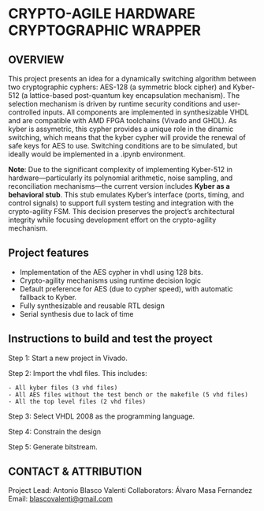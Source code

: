 
# CRYPTO-AGILE HARDWARE CRYPTOGRAPHIC WRAPPER

## OVERVIEW

This project presents an idea for a dynamically switching algorithm between two cryptographic cyphers: AES-128 (a symmetric block cipher) and Kyber-512 (a lattice-based post-quantum key encapsulation mechanism). The selection mechanism is driven by runtime security conditions and user-controlled inputs. All components are implemented in synthesizable VHDL and are compatible with AMD FPGA toolchains (Vivado and GHDL). As kyber is assymetric, this cypher provides a unique role in the dinamic switching, which means that the kyber cypher will provide the renewal of safe keys for AES to use.
Switching conditions are to be simulated, but ideally would be implemented in a .ipynb environment.

**Note**: Due to the significant complexity of implementing Kyber-512 in hardware—particularly its polynomial arithmetic, noise sampling, and reconciliation mechanisms—the current version includes **Kyber as a behavioral stub**. This stub emulates Kyber’s interface (ports, timing, and control signals) to support full system testing and integration with the crypto-agility FSM. This decision preserves the project’s architectural integrity while focusing development effort on the crypto-agility mechanism.


## Project features

- Implementation of the AES cypher in vhdl using 128 bits.
- Crypto-agility mechanisms using runtime decision logic
- Default preference for AES (due to cypher speed), with automatic fallback to Kyber.
- Fully synthesizable and reusable RTL design
- Serial synthesis due to lack of time

## Instructions to build and test the proyect
Step 1: Start a new project in Vivado.

Step 2: Import the vhdl files. This includes:

    - All kyber files (3 vhd files)
    - All AES files without the test bench or the makefile (5 vhd files)
    - All the top level files (2 vhd files)
    
Step 3: Select VHDL 2008 as the programming language.

Step 4: Constrain the design

Step 5: Generate bitstream.


CONTACT & ATTRIBUTION
---------------------

Project Lead: Antonio Blasco Valenti
Collaborators: Álvaro Masa Fernandez
Email: blascovalenti@gmail.com
